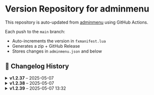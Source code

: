 # Version Repository for adminmenu

This repository is auto-updated from [adminmenu](https://github.com/jumalley/adminmenu) using GitHub Actions.

Each push to the `main` branch:
- Auto-increments the version in `fxmanifest.lua`
- Generates a zip + GitHub Release
- Stores changes in `adminmenu.json` and below

## 📌 Changelog History

<details>
<summary><strong>v1.2.37</strong> – 2025-05-07</summary>

**Changed Files:**

- config/perms.lua : 9ab56eb - Update perms.lua ([View Commit](https://github.com/jumalley/adminmenu/commit/9ab56eb))

</details>

<details>
<summary><strong>v1.2.38</strong> – 2025-05-07</summary>

**Changed Files:**

- client/functions.lua : 8b69c0d - Update functions.lua ([View Commit](https://github.com/jumalley/adminmenu/commit/8b69c0d))

</details>

<details>
<summary><strong>v1.2.39</strong> – 2025-05-07 13:32</summary>

**Changed Files:**

## What's Changed\n\n### 🔄 Other Changes\n- client/functions.lua : 1df7a9b - Update functions.lua ([View Commit](https://github.com/jumalley/adminmenu/commit/1df7a9b))
- config/indexes.lua : b34a641 - Update indexes.lua ([View Commit](https://github.com/jumalley/adminmenu/commit/b34a641))
\n
</details>
